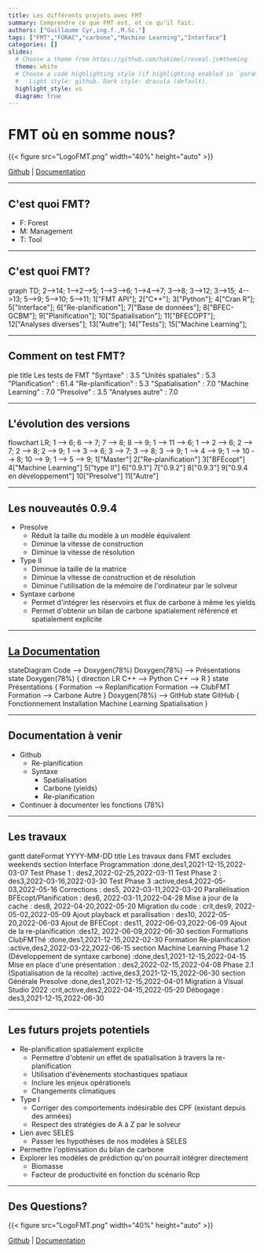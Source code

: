 ```yaml
---
title: Les différents projets avec FMT
summary: Comprendre ce que FMT est, et ce qu'il fait.
authors: ["Guillaume Cyr,ing.f.,M.Sc."]
tags: ["FMT","FORAC","carbone","Machine Learning","Interface"]
categories: []
slides:
  # Choose a theme from https://github.com/hakimel/reveal.js#theming
  theme: white
  # Choose a code highlighting style (if highlighting enabled in `params.toml`)
  #   Light style: github. Dark style: dracula (default).
  highlight_style: vs
  diagram: true
---
```


# FMT où en somme nous?

{{< figure src="LogoFMT.png" width="40%" height="auto" >}}

[Github](https://github.com/Bureau-du-Forestier-en-chef/FMT) | [Documentation](https://bureau-du-forestier-en-chef.github.io/FMTdocs/)

---

## C'est quoi FMT?

- F: Forest
- M: Management
- T: Tool


---

## C'est quoi FMT?

<div class=mermaid>
graph TD;
  2-->14;
  1-->2-->5;
  1-->3-->6;
  1-->4-->7;
  3-->8;
  3-->12;
  3-->15;
  4-->13;
  5-->9;
  5-->10;
  5-->11;
  1["FMT API"];
  2["C++"];
  3["Python"];
  4["Cran R"];
  5["Interface"];
  6["Re-planification"];
  7["Base de données"];
  8["BFEC-GCBM"];
  9["Planification"];
  10["Spatialisation"];
  11["BFECOPT"];
  12["Analyses diverses"];
  13["Autre"];
  14["Tests"];
  15["Machine Learning"];
</div>

---

## Comment on test FMT?

<div class=mermaid>
pie title Les tests de FMT
  "Syntaxe" : 3.5
  "Unités spatiales" : 5.3
  "Planification" : 61.4
  "Re-planification" : 5.3
  "Spatialisation" : 7.0
  "Machine Learning" : 7.0
  "Presolve" : 3.5
  "Analyses autre" : 7.0
</div>

---

## L'évolution des versions

<div class=mermaid>
flowchart LR;
1 --> 6;
6 --> 7;
7 --> 8;
8 --> 9;
1 --> 11 --> 6;
1 --> 2 --> 6;
2 --> 7;
2 --> 8;
2 --> 9;
1 --> 3 --> 6;
3 --> 7;
3 --> 8;
3 --> 9;
1 --> 4 --> 9;
1 --> 10 --> 8;
10 --> 9;
1 --> 5 --> 9;
1["Master"]
2["Re-planification"]
3["BFEcopt"]
4["Machine Learning"]
5["type II"]
6["0.9.1"]
7["0.9.2"]
8["0.9.3"]
9["0.9.4 en développement"]
10["Presolve"]
11["Autre"]
</div>

---

## Les nouveautés 0.9.4

- Presolve
  - Réduit la taille du modèle à un modèle équivalent
  - Diminue la vitesse de construction
  - Diminue la vitesse de résolution
- Type II
  - Diminue la taille de la matrice
  - Diminue la vitesse de construction et de résolution
  - Diminue l'utilisation de la mémoire de l'ordinateur par le solveur
- Syntaxe carbone
  - Permet d'intégrer les réservoirs et flux de carbone à même les yields
  - Permet d'obtenir un bilan de carbone spatialement référencé et spatialement explicite

---

## [La Documentation](https://bureau-du-forestier-en-chef.github.io/FMTdocs/)
<div class=mermaid>
    stateDiagram
    Code --> Doxygen(78%)
    Doxygen(78%) --> Présentations
    state Doxygen(78%) {
      direction LR
      C++ --> Python
      C++ --> R
    }
    state Présentations {
      Formation --> Replanification
      Formation --> ClubFMT
      Formation --> Carbone
      Autre
    }
    Doxygen(78%) --> GitHub
    state GitHub {
      Fonctionnement
      Installation
      Machine Learning
      Spatialisation
    }
</div>


---

## Documentation à venir

- Github
  - Re-planification
  - Syntaxe
    - Spatialisation
    - Carbone (yields)
    - Re-planification
- Continuer à documenter les fonctions (78%)

---

## Les travaux

<div class=mermaid>
gantt
dateFormat  YYYY-MM-DD
title Les travaux dans FMT
excludes weekends
section Interface
Programmation          :done,des1,2021-12-15,2022-03-07 
Test Phase 1           :     des2,2022-02-25,2022-03-11
Test Phase 2           :     des3,2022-03-16,2022-03-30
Test Phase 3           :active,des4,2022-05-03,2022-05-16
Corrections            :     des5, 2022-03-11,2022-03-20
Parallélisation BFEcopt/Planification           :     des6, 2022-03-11,2022-04-28
Mise à jour de la cache :     des8, 2022-04-20,2022-05-20
Migration du code          :     crit,des9, 2022-05-02,2022-05-09
Ajout playback et parallisation :     des10, 2022-05-20,2022-06-03
Ajout de BFECopt       :     des11, 2022-06-03,2022-06-09
Ajout de la re-planification :des12, 2022-06-09,2022-06-30
section Formations
ClubFMThé            :done,des1,2021-12-15,2022-02-30
Formation Re-planification :active,des2,2022-03-22,2022-06-15
section Machine Learning
Phase 1.2 (Développement de syntaxe carbone)            :done,des1,2021-12-15,2022-04-15
Mise en place d'une présentation                        :     des2,2022-02-15,2022-04-08
Phase 2.1 (Spatialisation de la récolte)               :active,des3,2021-12-15,2022-06-30
section Générale
Presolve                                                :done,des1,2021-12-15,2022-04-01
Migration à Visual Studio 2022                          :crit,active,des2,2022-04-15,2022-05-20
Débogage                                                :       des3,2021-12-15,2022-06-30

</div>

---

## Les futurs projets potentiels

- Re-planification spatialement explicite
  - Permettre d'obtenir un effet de spatialisation à travers la re-planification
  - Utilisation d'évènements stochastiques spatiaux
  - Inclure les enjeux opérationels
  - Changements climatiques
- Type I
  - Corriger des comportements indésirable des CPF (existant depuis des années)
  - Respect des stratégies de A à Z par le solveur
- Lien avec SELES
  - Passer les hypothèses de nos modèles à SELES
- Permettre l'optimisation du bilan de carbone
- Explorer les modèles de prédiction qu'on pourrait intégrer directement
  - Biomasse
  - Facteur de productivité en fonction du scénario Rcp

---

## Des Questions?

{{< figure src="LogoFMT.png" width="40%" height="auto" >}}

[Github](https://github.com/Bureau-du-Forestier-en-chef/FMT) | [Documentation](https://bureau-du-forestier-en-chef.github.io/FMTdocs/)

<script src="https://code.jquery.com/jquery-3.5.0.js"></script>
<script>
$( "li" ).addClass( "fragment" );
// $( "p" ).addClass( "fragment" );
</script>


